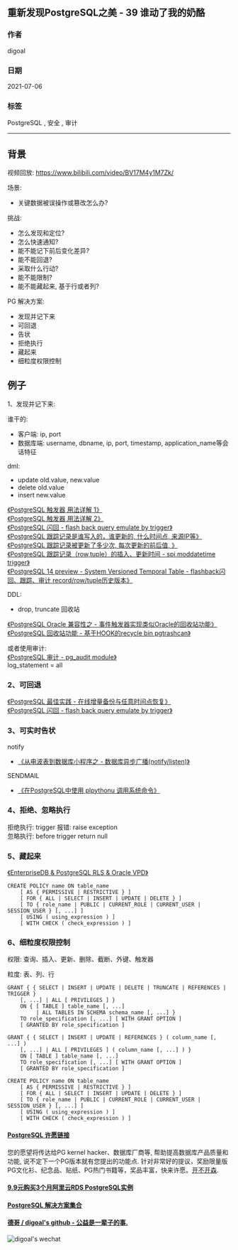 ## 重新发现PostgreSQL之美 - 39 谁动了我的奶酪  
    
### 作者    
digoal    
    
### 日期    
2021-07-06     
    
### 标签    
PostgreSQL , 安全 , 审计       
    
----    
    
## 背景    
视频回放: https://www.bilibili.com/video/BV17M4y1M7Zk/    
  
场景:   
- 关键数据被误操作或篡改怎么办?    
  
  
挑战:   
- 怎么发现和定位?   
- 怎么快速通知?   
- 能不能记下前后变化差异?   
- 能不能回退?   
- 采取什么行动?   
- 能不能限制?   
- 能不能藏起来, 基于行或者列?   
  
  
PG 解决方案:   
- 发现并记下来  
- 可回退  
- 告状  
- 拒绝执行  
- 藏起来  
- 细粒度权限控制  
  
## 例子  
1、发现并记下来:   
  
谁干的:  
- 客户端: ip, port    
- 数据库端: username, dbname, ip, port, timestamp, application_name等会话特征      
  
dml:   
- update old.value, new.value    
- delete old.value    
- insert new.value    
  
[《PostgreSQL 触发器 用法详解 1》](../201303/20130311_01.md)    
[《PostgreSQL 触发器 用法详解 2》](../201303/20130311_02.md)    
[《PostgreSQL 闪回 - flash back query emulate by trigger》](../201408/20140828_01.md)    
[《PostgreSQL 跟踪记录是谁写入的，谁更新的, 什么时间点, 来源IP等》](../201908/20190817_02.md)    
[《PostgreSQL 跟踪记录被更新了多少次, 每次更新的前后值, 》](../201908/20190817_01.md)    
[《PostgreSQL 跟踪记录（row,tuple）的插入、更新时间 - spi,moddatetime trigger》](../201908/20190816_02.md)    
[《PostgreSQL 14 preview - System Versioned Temporal Table - flashback闪回、跟踪、审计 record/row/tuple历史版本》](../202010/20201010_06.md)  
  
DDL:  
- drop, truncate 回收站    
  
[《PostgreSQL Oracle 兼容性之 - 事件触发器实现类似Oracle的回收站功能》](../201504/20150429_01.md)    
[《PostgreSQL 回收站功能 - 基于HOOK的recycle bin pgtrashcan》](../201404/20140403_01.md)    
  
或者使用审计:   
[《PostgreSQL 审计 - pg_audit module》](../201505/20150515_01.md)    
log_statement = all  
  
  
### 2、可回退  
  
[《PostgreSQL 最佳实践 - 在线增量备份与任意时间点恢复》](../201608/20160823_03.md)    
[《PostgreSQL 闪回 - flash back query emulate by trigger》](../201408/20140828_01.md)    
  
  
### 3、可实时告状  
notify   
- [《从电波表到数据库小程序之 - 数据库异步广播(notify/listen)》](../201701/20170116_01.md)    
  
  
SENDMAIL  
- [《在PostgreSQL中使用 plpythonu 调用系统命令》](../201710/20171023_01.md)    
  
### 4、拒绝、忽略执行  
  
拒绝执行: trigger 报错: raise exception   
忽略执行: before trigger return null  
  
  
  
### 5、藏起来  
[《EnterpriseDB & PostgreSQL RLS & Oracle VPD》](../201602/20160203_03.md)    
  
```  
CREATE POLICY name ON table_name  
    [ AS { PERMISSIVE | RESTRICTIVE } ]  
    [ FOR { ALL | SELECT | INSERT | UPDATE | DELETE } ]  
    [ TO { role_name | PUBLIC | CURRENT_ROLE | CURRENT_USER | SESSION_USER } [, ...] ]  
    [ USING ( using_expression ) ]  
    [ WITH CHECK ( check_expression ) ]  
```  
  
### 6、细粒度权限控制  
  
权限: 查询、插入、更新、删除、截断、外键、触发器   
  
粒度: 表、列、行   
  
```  
GRANT { { SELECT | INSERT | UPDATE | DELETE | TRUNCATE | REFERENCES | TRIGGER }  
    [, ...] | ALL [ PRIVILEGES ] }  
    ON { [ TABLE ] table_name [, ...]  
         | ALL TABLES IN SCHEMA schema_name [, ...] }  
    TO role_specification [, ...] [ WITH GRANT OPTION ]  
    [ GRANTED BY role_specification ]  
  
GRANT { { SELECT | INSERT | UPDATE | REFERENCES } ( column_name [, ...] )  
    [, ...] | ALL [ PRIVILEGES ] ( column_name [, ...] ) }  
    ON [ TABLE ] table_name [, ...]  
    TO role_specification [, ...] [ WITH GRANT OPTION ]  
    [ GRANTED BY role_specification ]  
  
CREATE POLICY name ON table_name  
    [ AS { PERMISSIVE | RESTRICTIVE } ]  
    [ FOR { ALL | SELECT | INSERT | UPDATE | DELETE } ]  
    [ TO { role_name | PUBLIC | CURRENT_ROLE | CURRENT_USER | SESSION_USER } [, ...] ]  
    [ USING ( using_expression ) ]  
    [ WITH CHECK ( check_expression ) ]  
```  
  
  
#### [PostgreSQL 许愿链接](https://github.com/digoal/blog/issues/76 "269ac3d1c492e938c0191101c7238216")
您的愿望将传达给PG kernel hacker、数据库厂商等, 帮助提高数据库产品质量和功能, 说不定下一个PG版本就有您提出的功能点. 针对非常好的提议，奖励限量版PG文化衫、纪念品、贴纸、PG热门书籍等，奖品丰富，快来许愿。[开不开森](https://github.com/digoal/blog/issues/76 "269ac3d1c492e938c0191101c7238216").  
  
  
#### [9.9元购买3个月阿里云RDS PostgreSQL实例](https://www.aliyun.com/database/postgresqlactivity "57258f76c37864c6e6d23383d05714ea")
  
  
#### [PostgreSQL 解决方案集合](https://yq.aliyun.com/topic/118 "40cff096e9ed7122c512b35d8561d9c8")
  
  
#### [德哥 / digoal's github - 公益是一辈子的事.](https://github.com/digoal/blog/blob/master/README.md "22709685feb7cab07d30f30387f0a9ae")
  
  
![digoal's wechat](../pic/digoal_weixin.jpg "f7ad92eeba24523fd47a6e1a0e691b59")
  
